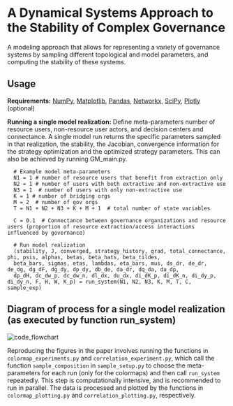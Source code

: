 # A Dynamical Systems Approach to the Stability of Complex Governance

A modeling approach that allows for representing a variety of governance systems by sampling different topological and model parameters, and computing the stability of these systems.

## Usage

**Requirements:** [NumPy](https://numpy.org/install/), [Matplotlib](https://matplotlib.org/stable/users/installing.html), [Pandas](https://pandas.pydata.org/), [Networkx](https://networkx.org/documentation/stable/install.html), [SciPy](https://www.scipy.org/install.html), [
Plotly](https://plotly.com/python/) (optional)

**Running a single model realization:** Define meta-parameters number of resource users, non-resource user actors, and decision centers and connectance. A single model run returns the specific parameters sampled in that realization, the stability, the Jacobian, convergence information for the strategy optimization and the optimized strategy parameters. This can also be achieved by running GM_main.py.
```
  # Example model meta-parameters
  N1 = 1 # number of resource users that benefit from extraction only
  N2 = 1 # number of users with both extractive and non-extractive use
  N3 = 1  # number of users with only non-extractive use
  K = 1 # number of bridging orgs
  M = 2  # number of gov orgs
  T = N1 + N2 + N3 + K + M + 1  # total number of state variables
  
  C = 0.1  # Connectance between governance organizations and resource users (proportion of resource extraction/access interactions influenced by governance)
  
  # Run model realization
  (stability, J, converged, strategy_history, grad, total_connectance, phi, psis, alphas, betas, beta_hats, beta_tildes, 
  beta_bars, sigmas, etas, lambdas, eta_bars, mus, ds_dr, de_dr, de_dg, dg_dF, dg_dy, dp_dy, db_de, da_dr, dq_da, da_dp, 
  dp_dH, dc_dw_p, dc_dw_n, dl_dx, du_dx, di_dK_p, di_dK_n, di_dy_p, di_dy_n, F, H, W, K_p) = run_system(N1, N2, N3, K, M, T, C, sample_exp)
```

## Diagram of process for a single model realization (as executed by function run_system)

![code_flowchart](https://user-images.githubusercontent.com/44376656/137199655-fe7e6be0-d745-4419-a1f5-a86405874f79.png)

Reproducing the figures in the paper involves running the functions in ```colormap_experiments.py``` and ```correlation_experiment.py```, which call the function ```sample_composition``` in ```sample_setup.py``` to choose the meta-parameters for each run (only for the colormaps) and then call ```run_system``` repeatedly. This step is computationally intensive, and is recommended to run in parallel. The data is processed and plotted by the functions in ```colormap_plotting.py``` and ```correlation_plotting.py```, respectively. 




